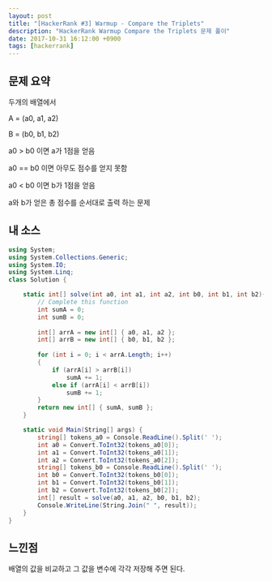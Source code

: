 ```yaml
---
layout: post
title: "[HackerRank #3] Warmup - Compare the Triplets"
description: "HackerRank Warmup Compare the Triplets 문제 풀이"
date: 2017-10-31 16:12:00 +0900
tags: [hackerrank]
---
```


## 문제 요약

두개의 배열에서 

A = (a0, a1, a2)

B = (b0, b1, b2)

a0 > b0 이면 a가 1점을 얻음

a0 == b0 이면 아무도 점수를 얻지 못함

a0 < b0 이면 b가 1점을 얻음

a와 b가 얻은 총 점수를 순서대로 출력 하는 문제

## 내 소스

```csharp
using System;
using System.Collections.Generic;
using System.IO;
using System.Linq;
class Solution {

    static int[] solve(int a0, int a1, int a2, int b0, int b1, int b2){
        // Complete this function
        int sumA = 0;
        int sumB = 0;
        
        int[] arrA = new int[] { a0, a1, a2 };
        int[] arrB = new int[] { b0, b1, b2 };
        
        for (int i = 0; i < arrA.Length; i++)
        {
            if (arrA[i] > arrB[i])
                sumA += 1;
            else if (arrA[i] < arrB[i])
                sumB += 1;
        }
        return new int[] { sumA, sumB };
    }

    static void Main(String[] args) {
        string[] tokens_a0 = Console.ReadLine().Split(' ');
        int a0 = Convert.ToInt32(tokens_a0[0]);
        int a1 = Convert.ToInt32(tokens_a0[1]);
        int a2 = Convert.ToInt32(tokens_a0[2]);
        string[] tokens_b0 = Console.ReadLine().Split(' ');
        int b0 = Convert.ToInt32(tokens_b0[0]);
        int b1 = Convert.ToInt32(tokens_b0[1]);
        int b2 = Convert.ToInt32(tokens_b0[2]);
        int[] result = solve(a0, a1, a2, b0, b1, b2);
        Console.WriteLine(String.Join(" ", result));
    }
}
```

## 느낀점

배열의 값을 비교하고 그 값을 변수에 각각 저장해 주면 된다.